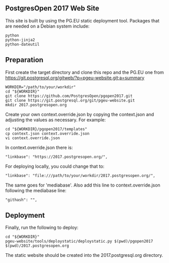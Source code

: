 ## PostgresOpen 2017 Web Site
This site is built by using the PG.EU static deployment tool. Packages that are needed on a Debian system include:
```
python
python-jinja2
python-dateutil
```

## Preparation
First create the target directory and clone this repo and the PG.EU one from https://git.postgresql.org/gitweb/?p=pgeu-website.git;a=summary
```
WORKDIR="/path/to/your/workdir"
cd "${WORKDIR}"
git clone https://github.com/PostgresOpen/pgopen2017.git
git clone https://git.postgresql.org/git/pgeu-website.git
mkdir 2017.postgresopen.org
```

Create your own context.override.json by copying the context.json and adjusting
the values as necessary.  For example:
```
cd "${WORKDIR}/pgopen2017/templates"
cp context.json context.override.json
vi context.override.json
```

In context.override.json there is:
```
"linkbase": "https://2017.postgresopen.org/",
```

For deploying locally, you could change that to:
```
"linkbase": "file:///path/to/your/workdir/2017.postgresopen.org/",
```
The same goes for 'mediabase'. Also add this line to context.override.json following the mediabase line:
```
"githash": "",
```
## Deployment
Finally, run the following to deploy:
```
cd "${WORKDIR}"
pgeu-website/tools/deploystatic/deploystatic.py $(pwd)/pgopen2017 $(pwd)/2017.postgresopen.org
```

The static website should be created into the 2017.postgresql.org directory.
